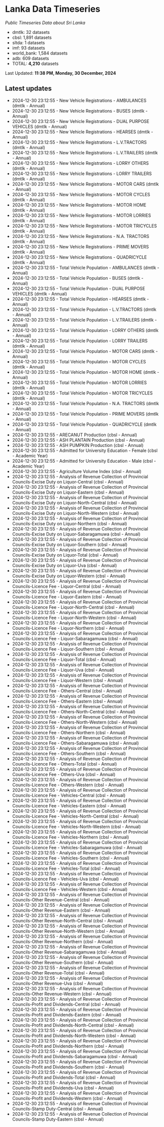 # Lanka Data Timeseries
*Public Timeseries Data about Sri Lanka*

* dmtlk: 32 datasets
* cbsl: 1,891 datasets
* sltda: 1 datasets
* imf: 93 datasets
* world_bank: 1,584 datasets
* adb: 609 datasets
* TOTAL: **4,210** datasets

Last Updated: **11:38 PM, Monday, 30 December, 2024**

## Latest updates

* 2024-12-30 23:12:55 - New Vehicle Registrations - AMBULANCES (dmtlk - Annual)
* 2024-12-30 23:12:55 - New Vehicle Registrations - BUSES (dmtlk - Annual)
* 2024-12-30 23:12:55 - New Vehicle Registrations - DUAL PURPOSE VEHICLES (dmtlk - Annual)
* 2024-12-30 23:12:55 - New Vehicle Registrations - HEARSES (dmtlk - Annual)
* 2024-12-30 23:12:55 - New Vehicle Registrations - L.V.TRACTORS (dmtlk - Annual)
* 2024-12-30 23:12:55 - New Vehicle Registrations - L.V.TRAILERS (dmtlk - Annual)
* 2024-12-30 23:12:55 - New Vehicle Registrations - LORRY OTHERS (dmtlk - Annual)
* 2024-12-30 23:12:55 - New Vehicle Registrations - LORRY TRAILERS (dmtlk - Annual)
* 2024-12-30 23:12:55 - New Vehicle Registrations - MOTOR CARS (dmtlk - Annual)
* 2024-12-30 23:12:55 - New Vehicle Registrations - MOTOR CYCLES (dmtlk - Annual)
* 2024-12-30 23:12:55 - New Vehicle Registrations - MOTOR HOME (dmtlk - Annual)
* 2024-12-30 23:12:55 - New Vehicle Registrations - MOTOR LORRIES (dmtlk - Annual)
* 2024-12-30 23:12:55 - New Vehicle Registrations - MOTOR TRICYCLES (dmtlk - Annual)
* 2024-12-30 23:12:55 - New Vehicle Registrations - N.A. TRACTORS (dmtlk - Annual)
* 2024-12-30 23:12:55 - New Vehicle Registrations - PRIME MOVERS (dmtlk - Annual)
* 2024-12-30 23:12:55 - New Vehicle Registrations - QUADRICYCLE (dmtlk - Annual)
* 2024-12-30 23:12:55 - Total Vehicle Population - AMBULANCES (dmtlk - Annual)
* 2024-12-30 23:12:55 - Total Vehicle Population - BUSES (dmtlk - Annual)
* 2024-12-30 23:12:55 - Total Vehicle Population - DUAL PURPOSE VEHICLES (dmtlk - Annual)
* 2024-12-30 23:12:55 - Total Vehicle Population - HEARSES (dmtlk - Annual)
* 2024-12-30 23:12:55 - Total Vehicle Population - L.V.TRACTORS (dmtlk - Annual)
* 2024-12-30 23:12:55 - Total Vehicle Population - L.V.TRAILERS (dmtlk - Annual)
* 2024-12-30 23:12:55 - Total Vehicle Population - LORRY OTHERS (dmtlk - Annual)
* 2024-12-30 23:12:55 - Total Vehicle Population - LORRY TRAILERS (dmtlk - Annual)
* 2024-12-30 23:12:55 - Total Vehicle Population - MOTOR CARS (dmtlk - Annual)
* 2024-12-30 23:12:55 - Total Vehicle Population - MOTOR CYCLES (dmtlk - Annual)
* 2024-12-30 23:12:55 - Total Vehicle Population - MOTOR HOME (dmtlk - Annual)
* 2024-12-30 23:12:55 - Total Vehicle Population - MOTOR LORRIES (dmtlk - Annual)
* 2024-12-30 23:12:55 - Total Vehicle Population - MOTOR TRICYCLES (dmtlk - Annual)
* 2024-12-30 23:12:55 - Total Vehicle Population - N.A. TRACTORS (dmtlk - Annual)
* 2024-12-30 23:12:55 - Total Vehicle Population - PRIME MOVERS (dmtlk - Annual)
* 2024-12-30 23:12:55 - Total Vehicle Population - QUADRICYCLE (dmtlk - Annual)
* 2024-12-30 23:12:55 - ARECANUT Production (cbsl - Annual)
* 2024-12-30 23:12:55 - ASH PLANTAIN Production (cbsl - Annual)
* 2024-12-30 23:12:55 - ASH PUMPKIN Production (cbsl - Annual)
* 2024-12-30 23:12:55 - Admitted for University Education - Female (cbsl - Academic Year)
* 2024-12-30 23:12:55 - Admitted for University Education - Male (cbsl - Academic Year)
* 2024-12-30 23:12:55 - Agriculture Volume Index (cbsl - Annual)
* 2024-12-30 23:12:55 - Analysis of Revenue Collection of Provincial Councils-Excise Duty on Liquor-Central (cbsl - Annual)
* 2024-12-30 23:12:55 - Analysis of Revenue Collection of Provincial Councils-Excise Duty on Liquor-Eastern (cbsl - Annual)
* 2024-12-30 23:12:55 - Analysis of Revenue Collection of Provincial Councils-Excise Duty on Liquor-North-Central (cbsl - Annual)
* 2024-12-30 23:12:55 - Analysis of Revenue Collection of Provincial Councils-Excise Duty on Liquor-North-Western (cbsl - Annual)
* 2024-12-30 23:12:55 - Analysis of Revenue Collection of Provincial Councils-Excise Duty on Liquor-Northern (cbsl - Annual)
* 2024-12-30 23:12:55 - Analysis of Revenue Collection of Provincial Councils-Excise Duty on Liquor-Sabaragamuwa (cbsl - Annual)
* 2024-12-30 23:12:55 - Analysis of Revenue Collection of Provincial Councils-Excise Duty on Liquor-Southern (cbsl - Annual)
* 2024-12-30 23:12:55 - Analysis of Revenue Collection of Provincial Councils-Excise Duty on Liquor-Total (cbsl - Annual)
* 2024-12-30 23:12:55 - Analysis of Revenue Collection of Provincial Councils-Excise Duty on Liquor-Uva (cbsl - Annual)
* 2024-12-30 23:12:55 - Analysis of Revenue Collection of Provincial Councils-Excise Duty on Liquor-Western (cbsl - Annual)
* 2024-12-30 23:12:55 - Analysis of Revenue Collection of Provincial Councils-Licence Fee - Liquor-Central (cbsl - Annual)
* 2024-12-30 23:12:55 - Analysis of Revenue Collection of Provincial Councils-Licence Fee - Liquor-Eastern (cbsl - Annual)
* 2024-12-30 23:12:55 - Analysis of Revenue Collection of Provincial Councils-Licence Fee - Liquor-North-Central (cbsl - Annual)
* 2024-12-30 23:12:55 - Analysis of Revenue Collection of Provincial Councils-Licence Fee - Liquor-North-Western (cbsl - Annual)
* 2024-12-30 23:12:55 - Analysis of Revenue Collection of Provincial Councils-Licence Fee - Liquor-Northern (cbsl - Annual)
* 2024-12-30 23:12:55 - Analysis of Revenue Collection of Provincial Councils-Licence Fee - Liquor-Sabaragamuwa (cbsl - Annual)
* 2024-12-30 23:12:55 - Analysis of Revenue Collection of Provincial Councils-Licence Fee - Liquor-Southern (cbsl - Annual)
* 2024-12-30 23:12:55 - Analysis of Revenue Collection of Provincial Councils-Licence Fee - Liquor-Total (cbsl - Annual)
* 2024-12-30 23:12:55 - Analysis of Revenue Collection of Provincial Councils-Licence Fee - Liquor-Uva (cbsl - Annual)
* 2024-12-30 23:12:55 - Analysis of Revenue Collection of Provincial Councils-Licence Fee - Liquor-Western (cbsl - Annual)
* 2024-12-30 23:12:55 - Analysis of Revenue Collection of Provincial Councils-Licence Fee - Others-Central (cbsl - Annual)
* 2024-12-30 23:12:55 - Analysis of Revenue Collection of Provincial Councils-Licence Fee - Others-Eastern (cbsl - Annual)
* 2024-12-30 23:12:55 - Analysis of Revenue Collection of Provincial Councils-Licence Fee - Others-North-Central (cbsl - Annual)
* 2024-12-30 23:12:55 - Analysis of Revenue Collection of Provincial Councils-Licence Fee - Others-North-Western (cbsl - Annual)
* 2024-12-30 23:12:55 - Analysis of Revenue Collection of Provincial Councils-Licence Fee - Others-Northern (cbsl - Annual)
* 2024-12-30 23:12:55 - Analysis of Revenue Collection of Provincial Councils-Licence Fee - Others-Sabaragamuwa (cbsl - Annual)
* 2024-12-30 23:12:55 - Analysis of Revenue Collection of Provincial Councils-Licence Fee - Others-Southern (cbsl - Annual)
* 2024-12-30 23:12:55 - Analysis of Revenue Collection of Provincial Councils-Licence Fee - Others-Total (cbsl - Annual)
* 2024-12-30 23:12:55 - Analysis of Revenue Collection of Provincial Councils-Licence Fee - Others-Uva (cbsl - Annual)
* 2024-12-30 23:12:55 - Analysis of Revenue Collection of Provincial Councils-Licence Fee - Others-Western (cbsl - Annual)
* 2024-12-30 23:12:55 - Analysis of Revenue Collection of Provincial Councils-Licence Fee - Vehicles-Central (cbsl - Annual)
* 2024-12-30 23:12:55 - Analysis of Revenue Collection of Provincial Councils-Licence Fee - Vehicles-Eastern (cbsl - Annual)
* 2024-12-30 23:12:55 - Analysis of Revenue Collection of Provincial Councils-Licence Fee - Vehicles-North-Central (cbsl - Annual)
* 2024-12-30 23:12:55 - Analysis of Revenue Collection of Provincial Councils-Licence Fee - Vehicles-North-Western (cbsl - Annual)
* 2024-12-30 23:12:55 - Analysis of Revenue Collection of Provincial Councils-Licence Fee - Vehicles-Northern (cbsl - Annual)
* 2024-12-30 23:12:55 - Analysis of Revenue Collection of Provincial Councils-Licence Fee - Vehicles-Sabaragamuwa (cbsl - Annual)
* 2024-12-30 23:12:55 - Analysis of Revenue Collection of Provincial Councils-Licence Fee - Vehicles-Southern (cbsl - Annual)
* 2024-12-30 23:12:55 - Analysis of Revenue Collection of Provincial Councils-Licence Fee - Vehicles-Total (cbsl - Annual)
* 2024-12-30 23:12:55 - Analysis of Revenue Collection of Provincial Councils-Licence Fee - Vehicles-Uva (cbsl - Annual)
* 2024-12-30 23:12:55 - Analysis of Revenue Collection of Provincial Councils-Licence Fee - Vehicles-Western (cbsl - Annual)
* 2024-12-30 23:12:55 - Analysis of Revenue Collection of Provincial Councils-Other Revenue-Central (cbsl - Annual)
* 2024-12-30 23:12:55 - Analysis of Revenue Collection of Provincial Councils-Other Revenue-Eastern (cbsl - Annual)
* 2024-12-30 23:12:55 - Analysis of Revenue Collection of Provincial Councils-Other Revenue-North-Central (cbsl - Annual)
* 2024-12-30 23:12:55 - Analysis of Revenue Collection of Provincial Councils-Other Revenue-North-Western (cbsl - Annual)
* 2024-12-30 23:12:55 - Analysis of Revenue Collection of Provincial Councils-Other Revenue-Northern (cbsl - Annual)
* 2024-12-30 23:12:55 - Analysis of Revenue Collection of Provincial Councils-Other Revenue-Sabaragamuwa (cbsl - Annual)
* 2024-12-30 23:12:55 - Analysis of Revenue Collection of Provincial Councils-Other Revenue-Southern (cbsl - Annual)
* 2024-12-30 23:12:55 - Analysis of Revenue Collection of Provincial Councils-Other Revenue-Total (cbsl - Annual)
* 2024-12-30 23:12:55 - Analysis of Revenue Collection of Provincial Councils-Other Revenue-Uva (cbsl - Annual)
* 2024-12-30 23:12:55 - Analysis of Revenue Collection of Provincial Councils-Other Revenue-Western (cbsl - Annual)
* 2024-12-30 23:12:55 - Analysis of Revenue Collection of Provincial Councils-Profit and Dividends-Central (cbsl - Annual)
* 2024-12-30 23:12:55 - Analysis of Revenue Collection of Provincial Councils-Profit and Dividends-Eastern (cbsl - Annual)
* 2024-12-30 23:12:55 - Analysis of Revenue Collection of Provincial Councils-Profit and Dividends-North-Central (cbsl - Annual)
* 2024-12-30 23:12:55 - Analysis of Revenue Collection of Provincial Councils-Profit and Dividends-North-Western (cbsl - Annual)
* 2024-12-30 23:12:55 - Analysis of Revenue Collection of Provincial Councils-Profit and Dividends-Northern (cbsl - Annual)
* 2024-12-30 23:12:55 - Analysis of Revenue Collection of Provincial Councils-Profit and Dividends-Sabaragamuwa (cbsl - Annual)
* 2024-12-30 23:12:55 - Analysis of Revenue Collection of Provincial Councils-Profit and Dividends-Southern (cbsl - Annual)
* 2024-12-30 23:12:55 - Analysis of Revenue Collection of Provincial Councils-Profit and Dividends-Total (cbsl - Annual)
* 2024-12-30 23:12:55 - Analysis of Revenue Collection of Provincial Councils-Profit and Dividends-Uva (cbsl - Annual)
* 2024-12-30 23:12:55 - Analysis of Revenue Collection of Provincial Councils-Profit and Dividends-Western (cbsl - Annual)
* 2024-12-30 23:12:55 - Analysis of Revenue Collection of Provincial Councils-Stamp Duty-Central (cbsl - Annual)
* 2024-12-30 23:12:55 - Analysis of Revenue Collection of Provincial Councils-Stamp Duty-Eastern (cbsl - Annual)